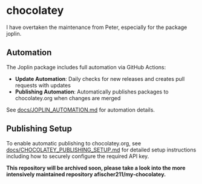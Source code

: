 # chocolatey

I have overtaken the maintenance from Peter, especially for the package joplin.

## Automation

The Joplin package includes full automation via GitHub Actions:

- **Update Automation**: Daily checks for new releases and creates pull requests with updates
- **Publishing Automation**: Automatically publishes packages to chocolatey.org when changes are merged

See [docs/JOPLIN_AUTOMATION.md](docs/JOPLIN_AUTOMATION.md) for automation details.

## Publishing Setup

To enable automatic publishing to chocolatey.org, see [docs/CHOCOLATEY_PUBLISHING_SETUP.md](docs/CHOCOLATEY_PUBLISHING_SETUP.md) for detailed setup instructions including how to securely configure the required API key.

**This repository will be archived soon, please take a look into the more intensively maintained repository afischer211/my-chocolatey.**
